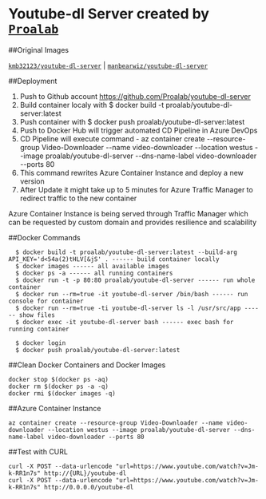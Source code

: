 # Youtube-dl Server created by [`Proalab`](proalab.com) 

##Original Images

[`kmb32123/youtube-dl-server`](https://hub.docker.com/r/kmb32123/youtube-dl-server/) | 
[`manbearwiz/youtube-dl-server`](https://www.github.com/manbearwiz/youtube-dl-server)


##Deployment

1. Push to Github account https://github.com/Proalab/youtube-dl-server
2. Build container localy with $ docker build -t proalab/youtube-dl-server:latest
3. Push container with $ docker push proalab/youtube-dl-server:latest
4. Push to Docker Hub will trigger automated CD Pipeline in Azure DevOps
5. CD Pipeline will execute command - az container create --resource-group Video-Downloader --name video-downloader --location westus --image proalab/youtube-dl-server --dns-name-label video-downloader --ports 80
6. This command rewrites Azure Container Instance and deploy a new version
7. After Update it might take up to 5 minutes for Azure Traffic Manager to redirect traffic to the new container

Azure Container Instance is being served through Traffic Manager which can be requested by custom domain and provides resilience and scalability


##Docker Commands

```
  $ docker build -t proalab/youtube-dl-server:latest --build-arg API_KEY='d<54a(2)tHLV[&jS' . ------ build container locally
  $ docker images ------ all available images
  $ docker ps -a ------ all running containers
  $ docker run -t -p 80:80 proalab/youtube-dl-server ------ run whole container
  $ docker run --rm=true -it youtube-dl-server /bin/bash ------ run console for container
  $ docker run --rm=true -ti youtube-dl-server ls -l /usr/src/app ------ show files
  $ docker exec -it youtube-dl-server bash ------ exec bash for running container

  $ docker login
  $ docker push proalab/youtube-dl-server:latest
```


##Clean Docker Containers and Docker Images

```
docker stop $(docker ps -aq)
docker rm $(docker ps -a -q)
docker rmi $(docker images -q)
```

##Azure Container Instance

```
az container create --resource-group Video-Downloader --name video-downloader --location westus --image proalab/youtube-dl-server --dns-name-label video-downloader --ports 80
```

##Test with CURL
```
curl -X POST --data-urlencode "url=https://www.youtube.com/watch?v=Jm-k-RR1n7s" http://{URL}/youtube-dl
curl -X POST --data-urlencode "url=https://www.youtube.com/watch?v=Jm-k-RR1n7s" http://0.0.0.0/youtube-dl
```